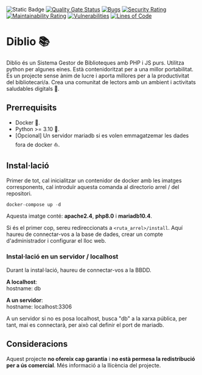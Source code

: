 ![Static Badge](https://img.shields.io/badge/diblio-4A68A0?style=flat) [![Quality Gate Status](https://sonarcloud.io/api/project_badges/measure?project=joananeas_bibliodigital&metric=alert_status)](https://sonarcloud.io/summary/new_code?id=joananeas_bibliodigital) [![Bugs](https://sonarcloud.io/api/project_badges/measure?project=joananeas_bibliodigital&metric=bugs)](https://sonarcloud.io/summary/new_code?id=joananeas_bibliodigital) [![Security Rating](https://sonarcloud.io/api/project_badges/measure?project=joananeas_bibliodigital&metric=security_rating)](https://sonarcloud.io/summary/new_code?id=joananeas_bibliodigital) [![Maintainability Rating](https://sonarcloud.io/api/project_badges/measure?project=joananeas_bibliodigital&metric=sqale_rating)](https://sonarcloud.io/summary/new_code?id=joananeas_bibliodigital) [![Vulnerabilities](https://sonarcloud.io/api/project_badges/measure?project=joananeas_bibliodigital&metric=vulnerabilities)](https://sonarcloud.io/summary/new_code?id=joananeas_bibliodigital) [![Lines of Code](https://sonarcloud.io/api/project_badges/measure?project=joananeas_bibliodigital&metric=ncloc)](https://sonarcloud.io/summary/new_code?id=joananeas_bibliodigital)


# Diblio 📚
Diblio és un Sistema Gestor de Biblioteques amb PHP i JS purs. Utilitza python per algunes eines. Està contenidoritzat per a una millor portabilitat.
És un projecte sense ànim de lucre i aporta millores per a la productivitat del bibliotecari/a.
Crea una comunitat de lectors amb un ambient i activitats saludables digitals 📖.

## Prerrequisits
- Docker 🐳.
- Python >= 3.10 🐍.
- [Opcional] Un servidor mariadb si es volen emmagatzemar les dades fora de docker ⛵.

 
##  Instal·lació
Primer de tot, cal inicialitzar un contenidor de docker amb les imatges corresponents, cal introduïr aquesta comanda al directorio arrel / del repositori.
```python
docker-compose up -d
```
Aquesta imatge conté: **apache2.4**, **php8.0** i **mariadb10.4**.

Si és el primer cop, sereu redireccionats a ```<ruta_arrel>/install```. Aquí haureu de connectar-vos a la base de dades, crear un compte d'administrador i configurar el lloc web.

### Instal·lació en un servidor / localhost
Durant la instal·lació, haureu de connectar-vos a la BBDD.

**A localhost**:  
hostname: db

**A un servidor**:  
hostname: localhost:3306

A un servidor si no es posa localhost, busca "db" a la xarxa pública, per tant, mai es connectarà, per això cal definir el port de mariadb.


## Consideracions
Aquest projecte **no ofereix cap garantia** i **no està permesa la redistribució per a ús comercial**. Més informació a la llicència del projecte.
